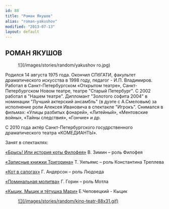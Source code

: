 ```yaml
---
id: 88
title: "Роман Якушов"
alias: "roman-yakushov"
modified: "2013-07-13"
layout: default
---
```


## РОМАН ЯКУШОВ

<figure>
![](/images/stories/random/yakushov ro.jpg)
</figure>

Родился 14 августа 1975 года. Окончил СПбГАТИ, факультет драматического искусства в 1998 году, педагог - И.П. Владимиров. Работал в Санкт-Петербургском «Открытом театре», Санкт-Петербургском Новом театре, театре "Старый Петербург". С 2002 работал в "Нашем театре". Дипломант "Золотого софита 2004" в номинации "Лучший актерский ансамбль" (в дуэте с А.Смеловым) за исполнение роли Алексея Ивановича в спектакле "Игрокъ". Снимался в фильмах: «Улицы разбитых фонарей», «Литейный», «Ментовские войны», «Тайны следствия», «Гончие» и др.

С 2010 года актёр Санкт-Петербургского госудрственного драматического театра «КОМЕДИАНТЫ».

Занят в спектаклях:

[«Брысь! Или история коты Филофея»](40-bris-ili-istoria-kota-filifeia.html) В. Зимин – роль Филофея

[«Записные книжки Тригорина»](72-trigorin.html) Т. Уильямс – роль Константина Треплева

[«Кот в сапогах»](74-kot-v-sapogah.html) Г. Андерсон – роль Людоеда

[«Поминальная молитва»](97-pominalnaia-molitva.html) Г. Горин – роль Мотла

[«Кыцик, Мыцик и тётушка Мари»](76-kicik-micik-i-mari.html) Е.Чеповецкий - Кыцик

<figure><a href="http://www.kino-teatr.ru/kino/acter/m/ros/18482/bio/">
![](/images/stories/random/kino-teatr-88x31.gif)
</a></figure>

